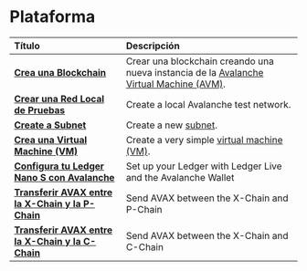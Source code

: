 # Plataforma

| Título| Descripción|
| :--- | :--- |
| [**Crea una Blockchain**](create-a-new-blockchain.md) | Crear una blockchain creando una nueva instancia de la [Avalanche Virtual Machine \(AVM\)](../../../learn/platform-overview/#exchange-chain-x-chain). |
| [**Crear una Red Local de Pruebas**](create-a-local-test-network.md) | Create a local Avalanche test network. |
| [**Create a Subnet**](create-a-subnet.md) | Create a new [subnet](../../../learn/platform-overview/#subnets). |
| [**Crea una Virtual Machine \(VM\)**](create-a-virtual-machine-vm.md) | Create a very simple [virtual machine \(VM\)](../../../learn/platform-overview/#virtual-machines). |
| [**Configura tu Ledger Nano S con Avalanche**](setup-your-ledger-nano-s-with-avalanche.md) | Set up your Ledger with Ledger Live and the Avalanche Wallet |
| [**Transferir AVAX entre la X-Chain y la P-Chain**](transfer-avax-between-x-chain-and-p-chain.md) | Send AVAX between the X-Chain and P-Chain |
| [**Transferir AVAX entre la X-Chain y la C-Chain**](https://github.com/ava-labs/avalanche-docs/tree/e5dbc74ad73488ae633c3ce49704b98e32e7d5c4/build/tutorials/platform/transfer-avax-between-x-chain-and-c-chain.md) | Send AVAX between the X-Chain and C-Chain |

<!--stackedit_data:
eyJoaXN0b3J5IjpbNDEzMTU3ODI1XX0=
-->